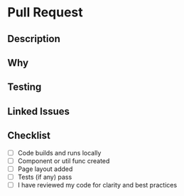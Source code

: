 # Pull Request

## Description  
<!-- 
What does this PR do?  
Describe the changes made in this PR. 
Example: 
- Added HeaderBar.tsx component for top navigation
- Built a basic layout for the index (main) page
-->

## Why  
<!-- 
Why are these changes necessary?  
Explain the problem or feature this PR addresses.
Example: 
This initializes the main layout of the app and provides a consistent header for navigation.
-->

## Testing  
<!-- 
Describe how you tested your changes.  
List steps to reproduce or verify.  
Example:
- Ran the app locally
- Confirmed that the HeaderBar renders correctly
- Checked index page for layout display
-->

## Linked Issues  
<!-- 
Reference any related issues/tickets with keywords like `Closes #1`, `Fixes #2`, etc.  
If none, write "None"
-->

## Checklist  
<!-- 
Mark completed items with an [x]  
-->
- [ ] Code builds and runs locally  
- [ ] Component or util func created  
- [ ] Page layout added  
- [ ] Tests (if any) pass  
- [ ] I have reviewed my code for clarity and best practices  
